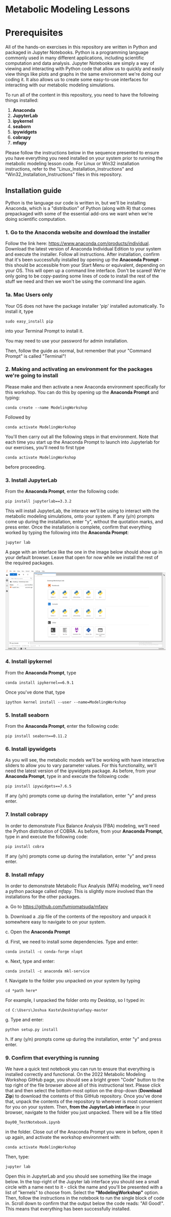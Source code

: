# Metabolic Modeling Lessons

# Prerequisites
All of the hands-on exercises in this repository are written in Python and packaged in Jupyter Notebooks. Python is a programming language commonly used in many different applications, including scientific computation and data analysis. Jupyter Notebooks are simply a way of viewing and interacting with Python code that allow us to quickly and easily view things like plots and graphs in the same environment we're doing our coding it. It also allows us to create some easy-to-use interfaces for interacting with our metabolic modeling simulations.

To run all of the content in this repository, you need to have the following things installed:
1. **Anaconda**
2. **JupyterLab**
3. **ipykernel**
4. **seaborn**
5. **ipywidgets**
6. **cobrapy**
7. **mfapy**

Please follow the instructions below in the sequence presented to ensure you have everything you need installed on your system prior to running the metabolic modeling lesson code. For Linux or Win32 installation instructions, refer to the "Linux_Installation_Instructions" and "Win32_Installation_Instructions" files in this repository.

## Installation guide

Python is the language our code is written in, but we'll be installing Anaconda, which is a "distribution" of Python (along with R) that comes prepackaged with some of the essential add-ons we want when we're doing scientific computation.

### 1. Go to the Anaconda website and download the installer

Follow the link here: https://www.anaconda.com/products/individual. Download the latest version of Anaconda Individual Edition to your system and execute the installer. Follow all instructions. After installation, confirm that it's been successfully installed by opening up the **Anaconda Prompt** - this should be accessible from your Start Menu or equivalent, depending on your OS. This will open up a command line interface. Don't be scared! We're only going to be copy-pasting some lines of code to install the rest of the stuff we need and then we won't be using the command line again.

### 1a. Mac Users only
Your OS does not have the package installer 'pip' installed automatically. To install it, type

```
sudo easy_install pip
```
into your Terminal Prompt to install it. 

You may need to use your password for admin installation.

Then, follow the guide as normal, but remember that your "Command Prompt" is called "Terminal"!

### 2. Making and activating an environment for the packages we're going to install 
Please make and then activate a new Anaconda environment specifically for this workshop. You can do this by opening up the **Anaconda Prompt** and typing:

```
conda create --name ModelingWorkshop
```

Followed by

```
conda activate ModelingWorkshop
```

You'll then carry out all the following steps in that environment. Note that each time you start up the Anaconda Prompt to launch into Jupyterlab for our exercises, you'll need to first type 


```
conda activate ModelingWorkshop
```

before proceeding.


### 3. Install JupyterLab

From the **Anaconda Prompt**, enter the following code:

```
pip install jupyterlab==3.3.2
```
This will install JupyterLab, the interace we'll be using to interact with the metabolic modeling simulations, onto your system. If any (y/n) prompts come up during the installation, enter "y", without the quotation marks, and press enter. Once the installation is complete, confirm that everything worked by typing the following into the **Anaconda Prompt**:
```
jupyter lab
```
A page with an interface like the one in the image below should show up in your default browser. Leave that open for now while we install the rest of the required packages.

![](JupyterLabExampleResized.png)

### 4. Install ipykernel

From the **Anaconda Prompt**, type 

```
conda install ipykernel==6.9.1
```
Once you've done that, type
```
ipython kernel install --user --name=ModelingWorkshop
```

### 5. Install seaborn

From the **Anaconda Prompt**, enter the following code:

```
pip install seaborn==0.11.2
```

### 6. Install ipywidgets

As you will see, the metabolic models we'll be working with have interactive sliders to allow you to vary parameter values. For this functionality, we'll need the latest version of the ipywidgets package. As before, from your **Anaconda Prompt**, type in and execute the following code:

```
pip install ipywidgets==7.6.5
```
If any (y/n) prompts come up during the installation, enter "y" and press enter.

### 7. Install cobrapy

In order to demonstrate Flux Balance Analysis (FBA) modeling, we'll need the Python distribution of COBRA. As before, from your **Anaconda Prompt**, type in and execute the following code:

```
pip install cobra
```
If any (y/n) prompts come up during the installation, enter "y" and press enter.

### 8. Install mfapy

In order to demonstrate Metabolic Flux Analysis (MFA) modeling, we'll need a python package called *mfapy*. This is slightly more involved than the installations for the other packages. 

a. Go to https://github.com/fumiomatsuda/mfapy

b. Download a .zip file of the contents of the repository and unpack it somewhere easy to navigate to on your system.

c. Open the **Anaconda Prompt**

d. First, we need to install some dependencies. Type and enter:

```
conda install -c conda-forge nlopt
```
e. Next, type and enter:
```
conda install -c anaconda mkl-service
```
f. Navigate to the folder you unpacked on your system by typing
```
cd *path here*
```
For example, I unpacked the folder onto my Desktop, so I typed in:
```
cd C:\Users\Joshua Kaste\Desktop\mfapy-master
```
g. Type and enter:
```
python setup.py install
```
h. If any (y/n) prompts come up during the installation, enter "y" and press enter.

### 9. Confirm that everything is running

We have a quick test notebook you can run to ensure that everything is installed correctly and functional. On the 2022 Metabolic Modeling Workshop GitHub page, you should see a bright green "Code" button to the top right of the file browser above all of this instructional text. Please click that and then select the bottom-most option on the drop-down (**Download Zip**) to download the contents of this GitHub repository. Once you've done that, unpack the contents of the repository to wherever is most convenient for you on your system. Then, **from the JupyterLab interface** in your browser, navigate to the folder you just unpacked. There will be a file titled
```
Day00_TestNotebook.ipynb
```
in the folder. Close out of the Anaconda Prompt you were in before, open it up again, and activate the workshop environment with:

```
conda activate ModelingWorkshop
```

Then, type:

```
jupyter lab
```

Open this in JupyterLab and you should see something like the image below. In the top-right of the Jupyter lab interface you should see a small circle with a name next to it - click the name and you'll be presented with a list of "kernels" to choose from. Select the **"ModelingWorkshop"** option. Then, follow the instructions in the notebook to run the single block of code in. Scroll down to confirm that the output below the code reads: "All Good!". This means that everything has been successfully installed.
